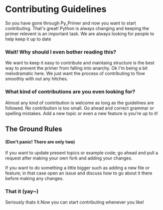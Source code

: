 # Contributing Guidelines

So you have gone through Py_Primer and now you want to start contributing.
That's great! Python is always changing and keeping the primer relevent is
an important task. We are always looking for people to help keep it up to date


### Wait! Why should I even bother reading this?

We want to keep it easy to contribute and maintaing structure is the best
way to prevent the primer from falling into anarchy. Ok I'm being a bit melodramatic 
here. We just want the process of contributing to flow smoothly with out any hitches.

### What kind of contributions are you even looking for?

Almost any kind of contribution is welcome as long as the guidelines are
followed. No contribution is too small. Go ahead and correct grammar or spelling
mistakes. Add a new topic or even a new feature is you're up to it!

## The Ground Rules
#### (Don't panic! There are only two)


If you want to update present topics or example code; go ahead and
pull a request after making your own fork and adding your changes.


If you want to do something a little bigger such as adding a new file or feature;
in that case open an issue and discuss how to go about it there before making any changes.


### That it (yay~)

Seriously thats it.Now you can start contributing whenever you like! 

